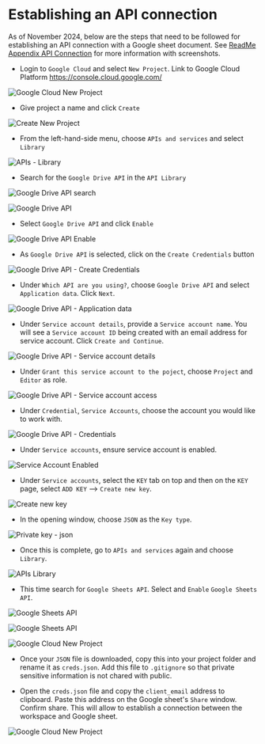 # Establishing an API connection

As of November 2024, below are the steps that need to be followed for establishing an API connection with a Google sheet document. See [ReadMe Appendix API Connection](./readme_assets/ReadMe_Appendix_API_Connection.md) for more information with screenshots.

- Login to `Google Cloud` and select `New Project`. Link to Google Cloud Platform <https://console.cloud.google.com/>

![Google Cloud New Project](./images/api_connection/api_ss1.png)

- Give project a name and click `Create`

![Create New Project](./images/api_connection/api_ss2.png)

- From the left-hand-side menu, choose `APIs and services` and select `Library`

![APIs - Library](./images/api_connection/api_ss3.png)

- Search for the `Google Drive API` in the `API Library`

![Google Drive API search](./images/api_connection/api_ss4.png)

![Google Drive API](./images/api_connection/api_ss5.png)


- Select `Google Drive API` and click `Enable`

![Google Drive API Enable](./images/api_connection/api_ss6.png)

- As `Google Drive API` is selected, click on the `Create Credentials` button

![Google Drive API - Create Credentials](./images/api_connection/api_ss7.png)

- Under `Which API are you using?`, choose `Google Drive API` and select `Application data`. Click `Next`.

![Google Drive API - Application data](./images/api_connection/api_ss8.png)

- Under `Service account details`, provide a `Service account name`. You will see a `Service account ID` being created with an email address for service account. Click `Create and Continue`.

![Google Drive API - Service account details](./images/api_connection/api_ss9.png)

- Under `Grant this service account to the poject`, choose `Project` and `Editor` as role.

![Google Drive API - Service account access](./images/api_connection/api_ss10.png)

- Under `Credential`, `Service Accounts`, choose the account you would like to work with.

![Google Drive API - Credentials](./images/api_connection/api_ss11.png)

- Under `Service accounts`, ensure service account is enabled.

![Service Account Enabled](./images/api_connection/api_ss12.png)

- Under `Service accounts`, select the `KEY` tab on top and then on the `KEY` page, select `ADD KEY` --> `Create new key`.

![Create new key](./images/api_connection/api_ss13.png)

- In the opening window, choose `JSON` as the `Key type`.

![Private key - json](./images/api_connection/api_ss14.png)

- Once this is complete, go to `APIs and services` again and choose `Library`.

![APIs Library](./images/api_connection/api_ss15.png)

- This time search for `Google Sheets API`. Select and `Enable` `Google Sheets API`.

![Google Sheets API](./images/api_connection/api_ss16.png)

![Google Sheets API](./images/api_connection/api_ss17.png)

![Google Cloud New Project](./images/api_connection/api_ss18.png)

- Once your `JSON` file is downloaded, copy this into your project folder and rename it as `creds.json`. Add this file to `.gitignore` so that private sensitive information is not chared with public.

- Open the `creds.json` file and copy the `client_email` address to clipboard. Paste this address on the Google sheet's `Share` window. Confirm share. This will allow to establish a connection between the workspace and Google sheet.

![Google Cloud New Project](./images/api_connection/api_ss20.png)
